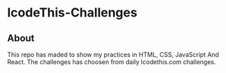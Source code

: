 # IcodeThis-Challenges
## About
This repo has maded to show my practices in HTML, CSS, JavaScript And React. The challenges has choosen from daily Icodethis.com challenges.

